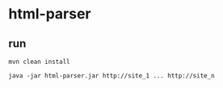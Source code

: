 # html-parser

## run

`mvn clean install`

`java -jar html-parser.jar http://site_1 ... http://site_n`